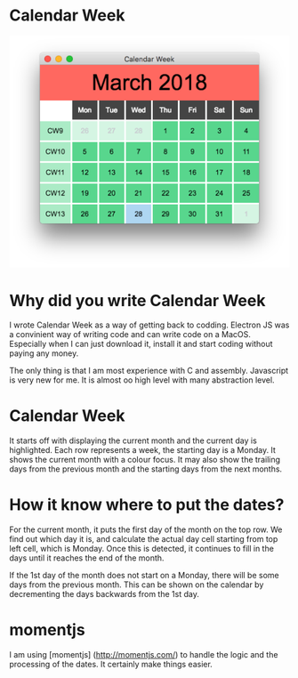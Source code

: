 # Calendar Week

![Image of the app](https://github.com/tyc/calendarweek/blob/master/images/Calendar_Week.png)

# Why did you write Calendar Week

I wrote Calendar Week as a way of getting back to codding. Electron JS was a convinient way of writing code and can write code on a MacOS. Especially when I can just download it, install it and start coding without paying any money.

The only thing is that I am most experience with C and assembly. Javascript is very new for me. It is almost oo high level with many abstraction level.

# Calendar Week

It starts off with displaying the current month and the current day is highlighted. Each row represents a week, the starting day is a Monday. It shows the current month with a colour focus. It may also show the trailing days from the previous month and the starting days from the next months.

 

# How it know where to put the dates?

For the current month, it puts the first day of the month on the top row. We find out which day it is, and calculate the actual day cell starting from top left cell, which is Monday. Once this is detected, it continues to fill in the days until it reaches the end of the month.

If the 1st day of the month does not start on a Monday, there will be some days from the previous month. This can be shown on the calendar by decrementing the days backwards from the 1st day.

# momentjs

I am using [momentjs] (http://momentjs.com/) to handle the logic and the processing of the dates. It certainly make things easier.


